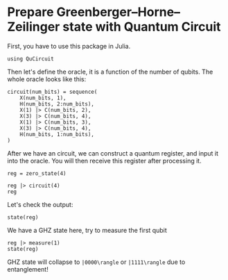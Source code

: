 # Prepare Greenberger–Horne–Zeilinger state with Quantum Circuit

First, you have to use this package in Julia.

```@example GHZ
using QuCircuit
```

Then let's define the oracle, it is a function of the number of qubits.
The whole oracle looks like this:


```@example GHZ
circuit(num_bits) = sequence(
    X(num_bits, 1),
    H(num_bits, 2:num_bits),
    X(1) |> C(num_bits, 2),
    X(3) |> C(num_bits, 4),
    X(1) |> C(num_bits, 3),
    X(3) |> C(num_bits, 4),
    H(num_bits, 1:num_bits),
)
```

After we have an circuit, we can construct a quantum register, and
input it into the oracle. You will then receive this register after
processing it.

```@example GHZ
reg = zero_state(4)

reg |> circuit(4)
reg
```

Let's check the output:

```@example GHZ
state(reg)
```

We have a GHZ state here, try to measure the first qubit

```@example GHZ
reg |> measure(1)
state(reg)
```

GHZ state will collapse to ``|0000\rangle`` or ``|1111\rangle`` due to entanglement!
